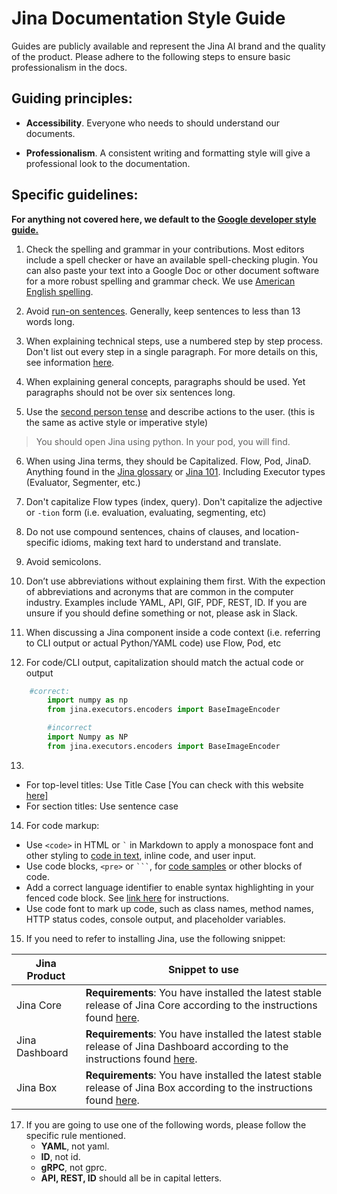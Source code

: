 
# Jina Documentation Style Guide

Guides are publicly available and represent the Jina AI brand and the quality of the product. Please adhere to the following steps to ensure basic professionalism in the docs.

## Guiding principles:

-   **Accessibility**. Everyone who needs to should understand our documents.

-   **Professionalism**. A consistent writing and formatting style will give a professional look to the documentation.

## Specific guidelines:

**For anything not covered here, we default to the [Google developer style guide.](https://developers.google.com/style)**

1.  Check the spelling and grammar in your contributions. Most editors include a spell checker or have an available spell-checking plugin. You can also paste your text into a Google Doc or other document software for a more robust spelling and grammar check. We use [American English spelling](https://www.oxfordinternationalenglish.com/differences-in-british-and-american-spelling/).

2.  Avoid [run-on sentences](https://www.grammarly.com/blog/run-on-sentence-basics/?gclid=CjwKCAiA65iBBhB-EiwAW253W1hOQlSbJZy6pz-2IrzriLcR9zyVubamEH_vni7zjORgu8sv9x6XVBoCdRkQAvD_BwE&gclsrc=aw.ds). Generally, keep sentences to less than 13 words long.

3.  When explaining technical steps, use a numbered step by step process. Don't list out every step in a single paragraph. For more details on this, see information [here](https://developers.google.com/tech-writing/one/lists-and-tables).

4.  When explaining general concepts, paragraphs should be used. Yet paragraphs should not be over six sentences long.

5.  Use the [second person tense](https://www.grammarly.com/blog/first-second-and-third-person/) and describe actions to the user. (this is the same as active style or imperative style)

> You should open Jina using python.
> In your pod, you will find.

6.  When using Jina terms, they should be Capitalized. Flow, Pod, JinaD. Anything found in the [Jina glossary](https://docs.jina.ai/chapters/glossary/glossary.html) or [Jina 101](https://docs.jina.ai/chapters/101/index.html). Including Executor types (Evaluator, Segmenter, etc.)

7. Don't capitalize Flow types (index, query). Don't capitalize the adjective or  `-tion`  form (i.e. evaluation, evaluating, segmenting, etc)

8.  Do not use compound sentences, chains of clauses, and location-specific idioms, making text hard to understand and translate.

9.  Avoid semicolons.

10.  Don’t use abbreviations without explaining them first. With the expection of abbreviations and acronyms that are common in the computer industry. Examples include YAML, API, GIF, PDF, REST, ID. If you are unsure if you should define something or not, please ask in Slack.

11. When discussing a Jina component inside a code context (i.e. referring to CLI output or actual Python/YAML code) use  Flow,  Pod, etc

12. For code/CLI output, capitalization should match the actual code or output

```python
	#correct:
    	import numpy as np
    	from jina.executors.encoders import BaseImageEncoder

    	#incorrect
    	import Numpy as NP
    	from jina.executors.encoders import BaseImageEncoder
```
13.  
- For top-level titles: Use Title Case [You can check with this website [here\]
](https://titlecaseconverter.com/)		
- For section titles: Use sentence case

14. For code markup:
- Use `<code>` in HTML or `` ` `` in Markdown to apply a monospace font and other styling to [code in text](https://developers.google.com/style/code-in-text), inline code, and user input.
- Use code blocks, `<pre>` or ` ``` `, for [code samples](https://developers.google.com/style/code-samples) or other blocks of code.
- Add a correct language identifier to enable syntax highlighting in your fenced code block. See [link here](https://docs.github.com/en/github/writing-on-github/creating-and-highlighting-code-blocks#syntax-highlighting) for instructions.
- Use code font to mark up code, such as class names, method names, HTTP status codes, console output, and placeholder variables.

15. If you need to refer to installing Jina, use the following snippet:

| Jina Product | Snippet to use |
|--|--|
| Jina Core | **Requirements**: You have installed the latest stable release of Jina Core according to the instructions found [here](https://docs.jina.ai/chapters/install/index.html).  |
| Jina Dashboard | **Requirements**: You have installed the latest stable release of Jina Dashboard according to the instructions found [here](https://github.com/jina-ai/dashboard).  |
| Jina Box | **Requirements**: You have installed the latest stable release of Jina Box according to the instructions found [here](https://docs.jina.ai/chapters/box/introduction/index.html).  |


17. If you are going to use one of the following words, please follow the specific rule mentioned.
	- **YAML**, not yaml.
	- **ID**, not id.
	- **gRPC**, not gprc.
	- **API, REST, ID** should all be in capital letters.
